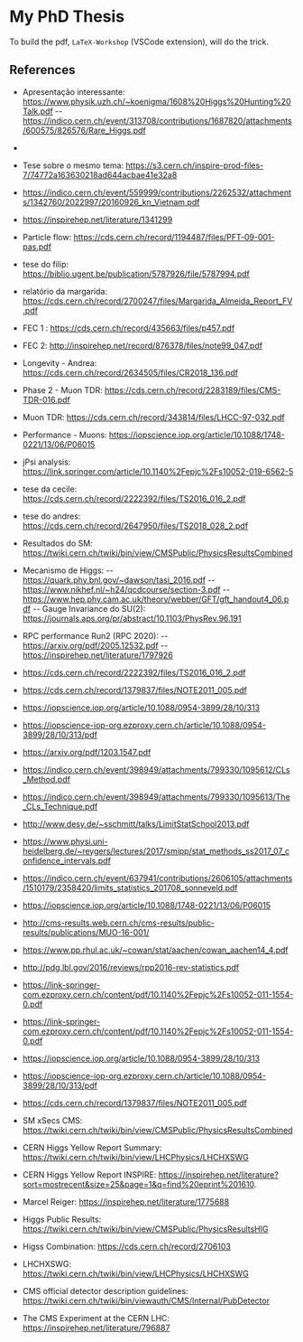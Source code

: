 # My PhD Thesis

To build the pdf, `LaTeX-Workshop` (VSCode extension), will do the trick.

## References

- Apresentação interessante: https://www.physik.uzh.ch/~koenigma/1608%20Higgs%20Hunting%20Talk.pdf
-- https://indico.cern.ch/event/313708/contributions/1687820/attachments/600575/826576/Rare_Higgs.pdf

- 
- Tese sobre o mesmo tema: https://s3.cern.ch/inspire-prod-files-7/74772a163630218ad644acbae41e32a8

- https://indico.cern.ch/event/559999/contributions/2262532/attachments/1342760/2022997/20160926_kn_Vietnam.pdf

- https://inspirehep.net/literature/1341299
- Particle flow: https://cds.cern.ch/record/1194487/files/PFT-09-001-pas.pdf
- tese do filip: https://biblio.ugent.be/publication/5787926/file/5787994.pdf
- relatório da margarida: https://cds.cern.ch/record/2700247/files/Margarida_Almeida_Report_FV.pdf
- FEC 1 : https://cds.cern.ch/record/435663/files/p457.pdf
- FEC 2: http://inspirehep.net/record/876378/files/note99_047.pdf
- Longevity - Andrea: https://cds.cern.ch/record/2634505/files/CR2018_136.pdf
- Phase 2 - Muon TDR: https://cds.cern.ch/record/2283189/files/CMS-TDR-016.pdf
- Muon TDR: https://cds.cern.ch/record/343814/files/LHCC-97-032.pdf
- Performance - Muons: https://iopscience.iop.org/article/10.1088/1748-0221/13/06/P06015
- jPsi analysis: https://link.springer.com/article/10.1140%2Fepjc%2Fs10052-019-6562-5
- tese da cecile: https://cds.cern.ch/record/2222392/files/TS2016_016_2.pdf
- tese do andres: https://cds.cern.ch/record/2647950/files/TS2018_028_2.pdf
- Resultados do SM: https://twiki.cern.ch/twiki/bin/view/CMSPublic/PhysicsResultsCombined
- Mecanismo de Higgs: 
-- https://quark.phy.bnl.gov/~dawson/tasi_2016.pdf
-- https://www.nikhef.nl/~h24/qcdcourse/section-3.pdf
-- https://www.hep.phy.cam.ac.uk/theory/webber/GFT/gft_handout4_06.pdf
-- Gauge Invariance do SU(2): https://journals.aps.org/pr/abstract/10.1103/PhysRev.96.191

- RPC performance Run2 (RPC 2020): 
-- https://arxiv.org/pdf/2005.12532.pdf
--https://inspirehep.net/literature/1797926

- https://cds.cern.ch/record/2222392/files/TS2016_016_2.pdf
- https://cds.cern.ch/record/1379837/files/NOTE2011_005.pdf
- https://iopscience.iop.org/article/10.1088/0954-3899/28/10/313
- https://iopscience-iop-org.ezproxy.cern.ch/article/10.1088/0954-3899/28/10/313/pdf
- https://arxiv.org/pdf/1203.1547.pdf
- https://indico.cern.ch/event/398949/attachments/799330/1095612/CLs_Method.pdf
- https://indico.cern.ch/event/398949/attachments/799330/1095613/The_CLs_Technique.pdf
- http://www.desy.de/~sschmitt/talks/LimitStatSchool2013.pdf
- https://www.physi.uni-heidelberg.de/~reygers/lectures/2017/smipp/stat_methods_ss2017_07_confidence_intervals.pdf
- https://indico.cern.ch/event/637941/contributions/2606105/attachments/1510179/2358420/limits_statistics_201708_sonneveld.pdf
- https://iopscience.iop.org/article/10.1088/1748-0221/13/06/P06015
- http://cms-results.web.cern.ch/cms-results/public-results/publications/MUO-16-001/
- https://www.pp.rhul.ac.uk/~cowan/stat/aachen/cowan_aachen14_4.pdf
- http://pdg.lbl.gov/2016/reviews/rpp2016-rev-statistics.pdf
- https://link-springer-com.ezproxy.cern.ch/content/pdf/10.1140%2Fepjc%2Fs10052-011-1554-0.pdf
- https://link-springer-com.ezproxy.cern.ch/content/pdf/10.1140%2Fepjc%2Fs10052-011-1554-0.pdf
- https://iopscience.iop.org/article/10.1088/0954-3899/28/10/313
- https://iopscience-iop-org.ezproxy.cern.ch/article/10.1088/0954-3899/28/10/313/pdf

- https://cds.cern.ch/record/1379837/files/NOTE2011_005.pdf

- SM xSecs CMS: https://twiki.cern.ch/twiki/bin/view/CMSPublic/PhysicsResultsCombined
- CERN Higgs Yellow Report Summary: https://twiki.cern.ch/twiki/bin/view/LHCPhysics/LHCHXSWG
- CERN Higgs Yellow Report INSPIRE: https://inspirehep.net/literature?sort=mostrecent&size=25&page=1&q=find%20eprint%201610.
- Marcel Reiger: https://inspirehep.net/literature/1775688
- Higgs Public Results: https://twiki.cern.ch/twiki/bin/view/CMSPublic/PhysicsResultsHIG
- Higss Combination: https://cds.cern.ch/record/2706103
- LHCHXSWG: https://twiki.cern.ch/twiki/bin/view/LHCPhysics/LHCHXSWG
- CMS official detector description guidelines: https://twiki.cern.ch/twiki/bin/viewauth/CMS/Internal/PubDetector
- The CMS Experiment at the CERN LHC: https://inspirehep.net/literature/796887
